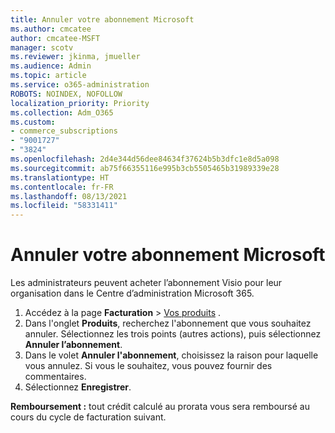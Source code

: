 ```yaml
---
title: Annuler votre abonnement Microsoft
ms.author: cmcatee
author: cmcatee-MSFT
manager: scotv
ms.reviewer: jkinma, jmueller
ms.audience: Admin
ms.topic: article
ms.service: o365-administration
ROBOTS: NOINDEX, NOFOLLOW
localization_priority: Priority
ms.collection: Adm_O365
ms.custom:
- commerce_subscriptions
- "9001727"
- "3824"
ms.openlocfilehash: 2d4e344d56dee84634f37624b5b3dfc1e8d5a098
ms.sourcegitcommit: ab75f66355116e995b3cb5505465b31989339e28
ms.translationtype: HT
ms.contentlocale: fr-FR
ms.lasthandoff: 08/13/2021
ms.locfileid: "58331411"
---
```

# <a name="cancel-your-microsoft-subscription"></a>Annuler votre abonnement Microsoft

Les administrateurs peuvent acheter l’abonnement Visio pour leur organisation dans le Centre d’administration Microsoft 365.

1. Accédez à la page **Facturation** \> [Vos produits](https://go.microsoft.com/fwlink/p/?linkid=842054) .
2. Dans l'onglet **Produits**, recherchez l'abonnement que vous souhaitez annuler. Sélectionnez les trois points (autres actions), puis sélectionnez **Annuler l’abonnement**.
3. Dans le volet **Annuler l'abonnement**, choisissez la raison pour laquelle vous annulez. Si vous le souhaitez, vous pouvez fournir des commentaires.
4. Sélectionnez **Enregistrer**.

**Remboursement :** tout crédit calculé au prorata vous sera remboursé au cours du cycle de facturation suivant.